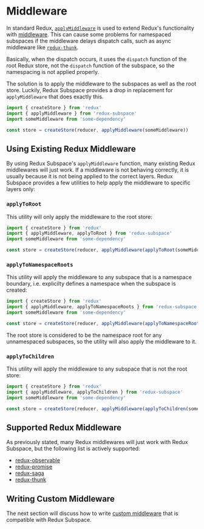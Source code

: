 # Middleware

In standard Redux, [`applyMiddleware`](http://redux.js.org/docs/api/applyMiddleware.html) is used to extend Redux's functionality with [middleware](http://redux.js.org/docs/advanced/Middleware.html). This can cause some problems for namespaced subspaces if the middleware delays dispatch calls, such as async middleware like [`redux-thunk`](https://github.com/reactjs/react-redux).

Basically, when the dispatch occurs, it uses the `dispatch` function of the root Redux store, not the `dispatch` function of the subspace, so the namespacing is not applied properly.

The solution is to apply the middleware to the subspaces as well as the root store. Luckily, Redux Subspace provides a drop in replacement for `applyMiddleware` that does exactly this.

```javascript
import { createStore } from 'redux'
import { applyMiddleware } from 'redux-subspace'
import someMiddleware from 'some-dependency'

const store = createStore(reducer, applyMiddleware(someMiddleware))
```

## Using Existing Redux Middleware

By using Redux Subspace's `applyMiddleware` function, many existing Redux middlewares will just work. If a middleware is not behaving correctly, it is usually because it is not being applied to the correct layers.  Redux Subspace provides a few utilities to help apply the middleware to specific layers only:

### `applyToRoot`

This utility will only apply the middleware to the root store:

```javascript
import { createStore } from 'redux'
import { applyMiddleware, applyToRoot } from 'redux-subspace'
import someMiddleware from 'some-dependency'

const store = createStore(reducer, applyMiddleware(applyToRoot(someMiddleware)))
```

### `applyToNamespaceRoots`

This utility will apply the middleware to any subspace that is a namespace boundary, i.e. explicilty defines a namespace when the subspace is created:

```javascript
import { createStore } from 'redux'
import { applyMiddleware, applyToNamespaceRoots } from 'redux-subspace'
import someMiddleware from 'some-dependency'

const store = createStore(reducer, applyMiddleware(applyToNamespaceRoots(someMiddleware)))
```

The root store is considered to be the namespace root for any unnamespaced subspaces, so the utility will also apply the middleware to it.

### `applyToChildren`

This utility will apply the middleware to any subspace that is not the root store:

```javascript
import { createStore } from 'redux'
import { applyMiddleware, applyToChildren } from 'redux-subspace'
import someMiddleware from 'some-dependency'

const store = createStore(reducer, applyMiddleware(applyToChildren(someMiddleware)))
```

## Supported Redux Middleware

As previously stated, many Redux middlewares will just work with Redux Subspace, but the following list is actively supported:

* [redux-observable](/docs/advanced/middleware/redux-observable.md)
* [redux-promise](/docs/advanced/middleware/redux-promise.md)
* [redux-saga](/docs/advanced/middleware/redux-saga.md)
* [redux-thunk](/docs/advanced/middleware/redux-thunk.md)

## Writing Custom Middleware

The next section will discuss how to write [custom middleware](/docs/advanced/middleware/CustomMiddleware.md) that is compatible with Redux Subspace.
